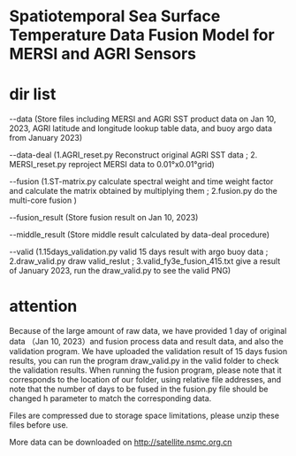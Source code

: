 # Spatiotemporal Sea Surface Temperature Data Fusion Model for MERSI and AGRI Sensors

# dir list

--data (Store files including MERSI and AGRI SST product data on Jan 10, 2023, AGRI latitude and longitude lookup table data, and buoy argo data from January 2023)

--data-deal (1.AGRI_reset.py Reconstruct original AGRI SST data ; 2. MERSI_reset.py reproject MERSI data to 0.01°x0.01°grid)

--fusion (1.ST-matrix.py calculate spectral weight and time weight factor and calculate the matrix obtained by multiplying them ; 2.fusion.py do the multi-core fusion  )

--fusion_result (Store fusion result on Jan 10, 2023)

--middle_result (Store middle result calculated by data-deal procedure)

--valid (1.15days_validation.py valid 15 days result with argo buoy data ; 2.draw_valid.py  draw valid_reslut ; 3.valid_fy3e_fusion_415.txt give a result of January 2023, run the draw_valid.py to see the valid PNG)

# attention
Because of the large amount of raw data, we have provided 1 day of original data （Jan 10, 2023）and fusion process data and result data, and also the validation program. 
We have uploaded the validation result of 15 days fusion results, you can run the program draw_valid.py in the valid folder to check the validation results.
When running the fusion program, please note that it corresponds to the location of our folder, using relative file addresses, and note that the number of days to be fused in the fusion.py file should be changed h parameter to match the corresponding data.

Files are compressed due to storage space limitations, please unzip these files before use.

More data can be downloaded on http://satellite.nsmc.org.cn
